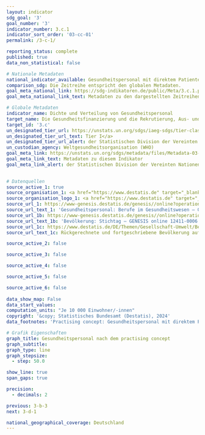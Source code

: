 ```yaml
---
layout: indicator    
sdg_goal: '3'    
goal_number: '3'    
indicator_number: 3.c.1    
indicator_sort_order: '03-cc-01'    
permalink: /3-c-1/    

reporting_status: complete    
published: true    
data_non_statistical: false    

# Nationale Metadaten    
national_indicator_available: Gesundheitspersonal mit direktem Patientenkontakt (practising concept)    
comparison_sdg: Die Zeitreihe entspricht den globalen Metadaten.    
goal_meta_national_link: https://sdg-indikatoren.de/public/Meta/3.c.1.pdf
goal_meta_national_link_text: Metadaten zu den dargestellten Zeitreihen    

# Globale Metadaten    
indicator_name: Dichte und Verteilung von Gesundheitspersonal    
target_name: Die Gesundheitsfinanzierung und die Rekrutierung, Aus- und Weiterbildung und Bindung von Gesundheitsfachkräften in den Entwicklungsländern und insbesondere in den am wenigsten entwickelten Ländern und den kleinen Inselentwicklungsländern deutlich erhöhen    
target_id: '3.c'    
un_designated_tier_url: https://unstats.un.org/sdgs/iaeg-sdgs/tier-classification/'    
un_designated_tier_url_text: Tier I</a>    
un_designated_tier_url_alert: der Statistischen Division der Vereinten Nationen    
un_custodian_agency: Weltgesundheitsorganisation (WHO)    
goal_meta_link: https://unstats.un.org/sdgs/metadata/files/Metadata-03-0C-01.pdf    
goal_meta_link_text: Metadaten zu diesem Indikator    
goal_meta_link_alert: der Statistischen Division der Vereinten Nationen    
    

# Datenquellen
source_active_1: true
source_organisation_1: <a href="https://www.destatis.de" target="_blank"> Statistisches Bundesamt (Destatis) </a>
source_organisation_logo_1: <a href="https://www.destatis.de" target="_blank"><img src="https://sdg-indikatoren.de/public/OrgImgDe/destatis.png" alt="Logo destatis" style="height:60px; width:148px"/></a>
source_url_1: https://www-genesis.destatis.de/genesis//online?operation=table&code=23621-0002&bypass=true&language=de
source_url_text_1: 'Gesundheitspersonal: Berufe im Gesundheitswesen – GENESIS online 23621-0002'
source_url_1b: https://www-genesis.destatis.de/genesis//online?operation=table&code=12411-0006
source_url_text_1b: 'Bevölkerung: Stichtag – GENESIS online 12411-0006'
source_url_1c: https://www.destatis.de/DE/Themen/Gesellschaft-Umwelt/Bevoelkerung/Bevoelkerungsstand/_inhalt.html#sprg233540
source_url_text_1c: Rückgerechnete und fortgeschriebene Bevölkerung auf Grundlage des Zensus 2011 – 1991 bis 2011

source_active_2: false

source_active_3: false

source_active_4: false

source_active_5: false

source_active_6: false
    
data_show_map: False    
data_start_values:     
computation_units: "Je 10 000 Einwohner/-innen"    
copyright: '&copy; Statistisches Bundesamt (Destatis), 2024'    
data_footnotes: 'Practising concept: Gesundheitspersonal mit direktem Patientenkontakt.<br>• Insgesamt, Ärzte und Medizinisches Pflegepersonal sowie Personal in der Geburtshilfe: 2020 korrigierte Daten.<br>• Insgesamt: Daten sind aufgrund methodischer Änderungen erst ab 2012 verfügbar.<br>• Für 2010 wurde die Bevölkerung anhand des Zensus 2011 sowie der Wanderungs-, Geburten- und Sterbestatistiken zurückgerechnet.'    

# Grafik Eigenschaften    
graph_title: Gesundheitspersonal nach dem practising concept
graph_subtitle:     
graph_type: line
graph_stepsize: 
  - step: 50.0    

show_line: true
span_gaps: true

precision:
  - decimals: 2    

previous: 3-b-3    
next: 3-d-1    

national_geographical_coverage: Deutschland    
---
```


<span></span>
